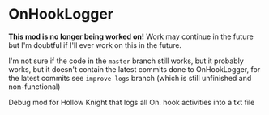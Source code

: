 ﻿# OnHookLogger

**This mod is no longer being worked on!**
Work may continue in the future but I'm doubtful if I'll ever work on this in the future.

I'm not sure if the code in the `master` branch still works, but it probably works, but it doesn't contain the latest commits
done to OnHookLogger, for the latest commits see `improve-logs` branch (which is still unfinished and non-functional)

Debug mod for Hollow Knight that logs all On. hook activities into a txt file
